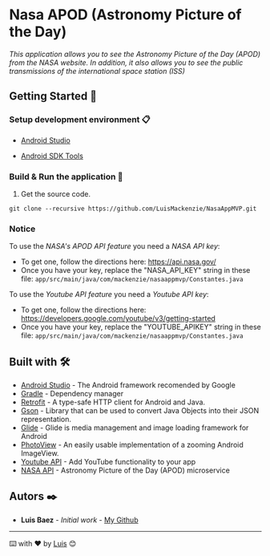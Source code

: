 # Nasa APOD (Astronomy Picture of the Day)

_This application allows you to see the Astronomy Picture of the Day (APOD) from the NASA website. In addition, it also allows you to see the public transmissions of the international space station (ISS)_

## Getting Started 🚀

### Setup development environment 📋

* [Android Studio](https://developer.android.com/studio)

* [Android SDK Tools](https://developer.android.com/studio#Other)

### Build & Run the application 🔧

1. Get the source code.

```
git clone --recursive https://github.com/LuisMackenzie/NasaAppMVP.git
```

### Notice

To use the *NASA's APOD API feature* you need a *NASA API key*:
* To get one, follow the directions here: https://api.nasa.gov/
* Once you have your key, replace the "NASA_API_KEY" string in these file: `app/src/main/java/com/mackenzie/nasaappmvp/Constantes.java`


To use the *Youtube API feature* you need a *Youtube API key*:
* To get one, follow the directions here: https://developers.google.com/youtube/v3/getting-started
* Once you have your key, replace the "YOUTUBE_APIKEY" string in these file: `app/src/main/java/com/mackenzie/nasaappmvp/Constantes.java`

## Built with 🛠️

* [Android Studio](https://developer.android.com/studio) - The Android framework recomended by Google
* [Gradle](https://gradle.org/) - Dependency manager
* [Retrofit](https://square.github.io/retrofit/) - A type-safe HTTP client for Android and Java.
* [Gson](https://github.com/google/gson) - Library that can be used to convert Java Objects into their JSON representation.
* [Glide](https://bumptech.github.io/glide/) - Glide is media management and image loading framework for Android
* [PhotoView](https://github.com/Baseflow/PhotoView) - An easily usable implementation of a zooming Android ImageView.
* [Youtube API](https://developers.google.com/youtube/v3) - Add YouTube functionality to your app
* [NASA API](https://api.nasa.gov/) - Astronomy Picture of the Day (APOD) microservice

## Autors ✒️

* **Luis Baez** - *Initial work* - [My Github](https://github.com/LuisMackenzie)

<!--
## Licencia 📄

Este proyecto está bajo la Licencia (Tu Licencia) - mira el archivo [LICENSE.md](LICENSE.md) para detalles

## Expresiones de Gratitud 🎁

* Comenta a otros sobre este proyecto 📢
* Invita una cerveza 🍺 o un café ☕ a alguien del equipo. 
* Da las gracias públicamente 🤓.
* etc.  -->



---
⌨️ with ❤️ by [Luis](https://github.com/LuisMackenzie) 😊

